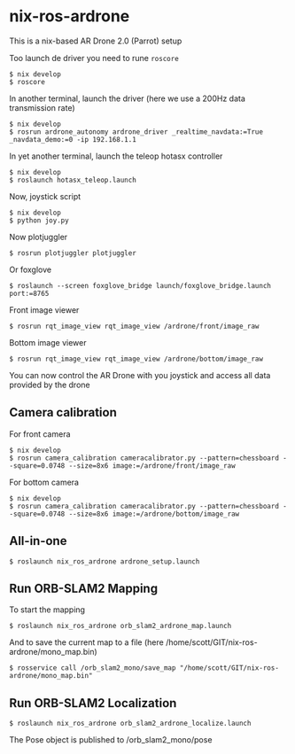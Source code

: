 # nix-ros-ardrone

This is a nix-based AR Drone 2.0 (Parrot) setup

Too launch de driver you need to rune `roscore`
```shell_session
$ nix develop
$ roscore
```

In another terminal, launch the driver (here we use a 200Hz data transmission rate)
```shell_session
$ nix develop
$ rosrun ardrone_autonomy ardrone_driver _realtime_navdata:=True _navdata_demo:=0 -ip 192.168.1.1
```

In yet another terminal, launch the teleop hotasx controller
```shell_session
$ nix develop
$ roslaunch hotasx_teleop.launch
```

Now, joystick script
```shell_session
$ nix develop
$ python joy.py
```

Now plotjuggler
```shell_session
$ rosrun plotjuggler plotjuggler
```

Or foxglove
```shell_session
$ roslaunch --screen foxglove_bridge launch/foxglove_bridge.launch port:=8765
```

Front image viewer
```shell_session
$ rosrun rqt_image_view rqt_image_view /ardrone/front/image_raw
```

Bottom image viewer
```shell_session
$ rosrun rqt_image_view rqt_image_view /ardrone/bottom/image_raw
```

You can now control the AR Drone with you joystick and access all data provided by the drone

## Camera calibration

For front camera
```shell_session
$ nix develop
$ rosrun camera_calibration cameracalibrator.py --pattern=chessboard --square=0.0748 --size=8x6 image:=/ardrone/front/image_raw
```

For bottom camera
```shell_session
$ nix develop
$ rosrun camera_calibration cameracalibrator.py --pattern=chessboard --square=0.0748 --size=8x6 image:=/ardrone/bottom/image_raw
```

## All-in-one

```shell_session
$ roslaunch nix_ros_ardrone ardrone_setup.launch
```

## Run ORB-SLAM2 Mapping
To start the mapping
```shell_session
$ roslaunch nix_ros_ardrone orb_slam2_ardrone_map.launch
```
And to save the current map to a file (here /home/scott/GIT/nix-ros-ardrone/mono_map.bin)
```shell_session
$ rosservice call /orb_slam2_mono/save_map "/home/scott/GIT/nix-ros-ardrone/mono_map.bin"
```

## Run ORB-SLAM2 Localization
```shell_session
$ roslaunch nix_ros_ardrone orb_slam2_ardrone_localize.launch
```

The Pose object is published to /orb_slam2_mono/pose
